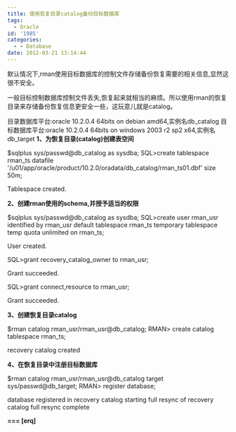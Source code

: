 ```yaml
---
title: 使用恢复目录catalog备份目标数据库
tags:
  - Oracle
id: '1985'
categories:
  - - Database
date: 2012-03-21 13:14:44
---
```


默认情况下,rman使用目标数据库的控制文件存储备份恢复需要的相关信息,显然这很不安全。
<!-- more -->
一般目标控制数据库控制文件丢失,恢复起来就相当的麻烦。所以使用rman的恢复目录来存储备份恢复信息更安全一些，这玩意儿就是catalog。

目录数据库平台:oracle 10.2.0.4 64bits on debian amd64,实例名db_catalog
目标数据库平台:oracle 10.2.0.4 64bits on windows 2003 r2 sp2 x64,实例名db_target
 **1、为恢复目录(catalog)创建表空间**

$sqlplus sys/passwd@db_catalog as sysdba; 
SQL>create tablespace rman_ts datafile '/u01/app/oracle/product/10.2.0/oradata/db_catalog/rman_ts01.dbf' size 50m;

Tablespace created.

**2、创建rman使用的schema,并授予适当的权限**

$sqlplus sys/passwd@db_catalog as sysdba;
SQL>create user rman_usr identified by rman_usr default tablespace rman_ts temporary tablespace temp quota unlimited on rman_ts;

User created.

SQL>grant recovery_catalog_owner to rman_usr;

Grant succeeded.

SQL>grant connect,resource to rman_usr;

Grant succeeded.

**3、创建恢复目录catalog**

$rman catalog rman_usr/rman_usr@db_catalog;
RMAN> create catalog tablespace rman_ts;

recovery catalog created

**4、在恢复目录中注册目标数据库**

$rman catalog rman_usr/rman_usr@db_catalog target sys/passwd@db_target;
RMAN> register database;

database registered in recovery catalog
starting full resync of recovery catalog
full resync complete

**\===
\[erq\]**